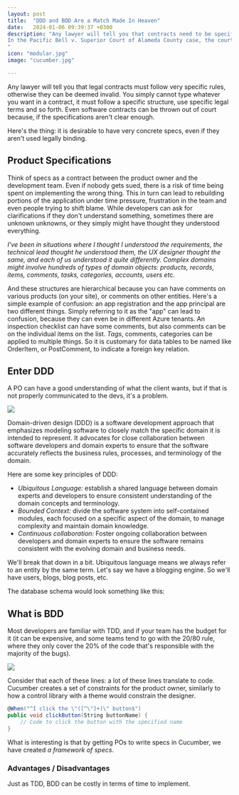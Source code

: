 ```yaml
---
layout: post
title:  "DDD and BDD Are a Match Made In Heaven"
date:   2024-01-06 09:39:37 +0300
description: "Any lawyer will tell you that contracts need to be specific, otherwise they can be thrown out of court quite easily. Prenuptial agreements are famous for being thrown out of court.
In the Pacific Bell v. Superior Court of Alameda County case, the court held that a contract between a telephone company and its customers was invalid because it was ambiguous and did not clearly define the scope of the company’s services.
"
icon: "modular.jpg"
image: "cucumber.jpg"

---
```

Any lawyer will tell you that legal contracts must follow very specific rules, otherwise they can be deemed invalid. You simply cannot type whatever you want in a contract, it must follow a specific structure, use specific legal terms and so forth. Even software contracts can be thrown out of court because, if the specifications aren't clear enough.

Here's the thing: it is desirable to have very concrete specs, even if they aren't used legally binding.

## Product Specifications

Think of specs as a contract between the product owner and the development team. Even if nobody gets sued, there is a risk of time being spent on implementing the wrong thing. This in turn can lead to rebuilding portions of the application under time pressure, frustration in the team and even people trying to shift blame. While developers can ask for clarifications if they don't understand something, sometimes there are unknown unknowns, or they simply might have thought they understood everything.

*I've been in situations where I thought I understood the requirements, the technical lead thought he understood them, the UX designer thought the same, and each of us understood it quite differently. Complex domains might involve hundreds of types of domain objects: products, records, items, comments, tasks, categories, accounts, users etc.*

And these structures are hierarchical because you can have comments on various products (on your site), or comments on other entities. Here's a simple example of confusion: an app registration and the app principal are two different things. Simply referring to it as the "app" can lead to confusion, because they can even be in different Azure tenants. An inspection checklist can have some comments, but also comments can be on the individual items on the list. *Tags*, comments, categories can be applied to multiple things. So it is customary for data tables to be named like OrderItem, or PostComment, to indicate a foreign key relation.

## Enter DDD

A PO can have a good understanding of what the client wants, but if that is not properly communicated to the devs, it's a problem.

<img src="ddd.jpg" class="img" />

Domain-driven design (DDD) is a software development approach that emphasizes modeling software to closely match the specific domain it is intended to represent. It advocates for close collaboration between software developers and domain experts to ensure that the software accurately reflects the business rules, processes, and terminology of the domain.

Here are some key principles of DDD:

* *Ubiquitous Language:* establish a shared language between domain experts and developers to ensure consistent understanding of the domain concepts and terminology.
* *Bounded Context:* divide the software system into self-contained modules, each focused on a specific aspect of the domain, to manage complexity and maintain domain knowledge.
* *Continuous collaboration:* Foster ongoing collaboration between developers and domain experts to ensure the software remains consistent with the evolving domain and business needs.

We'll break that down in a bit. Ubiquitous language means we always refer to an entity by the same term. Let's say we have a blogging engine. So we'll have users, blogs, blog posts, etc.

The database schema would look something like this:

## What is BDD
Most developers are familiar with TDD, and if your team has the budget for it (it can be expensive, and some teams tend to go with the 20/80 rule, where they only cover the 20% of the code that's responsible with the majority of the bugs). 

<img src="cucumber.jpg" class="img" />

Consider that each of these lines: a lot of these lines translate to code. Cucumber creates a set of constraints for the product owner, similarly to how a control library with a theme would constrain the designer. 
```csharp
@When("^I click the \"([^\"]+)\" button$")
public void clickButton(String buttonName) {
    // Code to click the button with the specified name
}
```

What is interesting is that by getting POs to write specs in Cucumber, we have created *a framework of specs*.

### Advantages / Disadvantages

Just as TDD, BDD can be costly in terms of time to implement.
